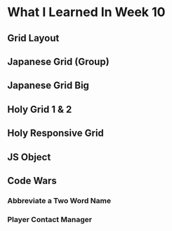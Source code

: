 # What I Learned In Week 10

## Grid Layout

## Japanese Grid (Group)
## Japanese Grid Big
## Holy Grid 1 & 2
## Holy Responsive Grid

## JS Object

## Code Wars

### Abbreviate a Two Word Name

### Player Contact Manager
